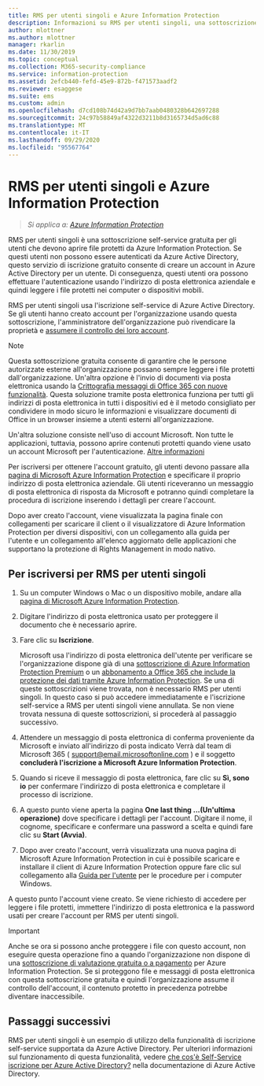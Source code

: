 ```yaml
---
title: RMS per utenti singoli e Azure Information Protection
description: Informazioni su RMS per utenti singoli, una sottoscrizione self-service gratuita per gli utenti ai quali sono stati inviati file protetti, ma che non possono essere autenticati perché il reparto IT non gestisce per loro un account di Azure.
author: mlottner
ms.author: mlottner
manager: rkarlin
ms.date: 11/30/2019
ms.topic: conceptual
ms.collection: M365-security-compliance
ms.service: information-protection
ms.assetid: 2efcb440-fefd-45e9-872b-f471573aadf2
ms.reviewer: esaggese
ms.suite: ems
ms.custom: admin
ms.openlocfilehash: d7cd108b74d42a9d7bb7aab0480328b642697288
ms.sourcegitcommit: 24c97b58849af4322d3211b8d3165734d5ad6c88
ms.translationtype: MT
ms.contentlocale: it-IT
ms.lasthandoff: 09/29/2020
ms.locfileid: "95567764"
---
```

# <a name="rms-for-individuals-and-azure-information-protection"></a>RMS per utenti singoli e Azure Information Protection

>*Si applica a: [Azure Information Protection](https://azure.microsoft.com/pricing/details/information-protection)*

RMS per utenti singoli è una sottoscrizione self-service gratuita per gli utenti che devono aprire file protetti da Azure Information Protection. Se questi utenti non possono essere autenticati da Azure Active Directory, questo servizio di iscrizione gratuito consente di creare un account in Azure Active Directory per un utente. Di conseguenza, questi utenti ora possono effettuare l'autenticazione usando l'indirizzo di posta elettronica aziendale e quindi leggere i file protetti nei computer o dispositivi mobili.

RMS per utenti singoli usa l'iscrizione self-service di Azure Active Directory. Se gli utenti hanno creato account per l'organizzazione usando questa sottoscrizione, l'amministratore dell'organizzazione può rivendicare la proprietà e [assumere il controllo dei loro account](/azure/active-directory/users-groups-roles/domains-admin-takeover#external-admin-takeover). 


> [!NOTE]
> Questa sottoscrizione gratuita consente di garantire che le persone autorizzate esterne all'organizzazione possano sempre leggere i file protetti dall'organizzazione. Un'altra opzione è l'invio di documenti via posta elettronica usando la [Crittografia messaggi di Office 365 con nuove funzionalità](https://support.office.com/article/7ff0c040-b25c-4378-9904-b1b50210d00e). Questa soluzione tramite posta elettronica funziona per tutti gli indirizzi di posta elettronica in tutti i dispositivi ed è il metodo consigliato per condividere in modo sicuro le informazioni e visualizzare documenti di Office in un browser insieme a utenti esterni all'organizzazione.
> 
> Un'altra soluzione consiste nell'uso di account Microsoft. Non tutte le applicazioni, tuttavia, possono aprire contenuti protetti quando viene usato un account Microsoft per l'autenticazione. [Altre informazioni](secure-collaboration-documents.md#supported-scenarios-for-opening-protected-documents) 

Per iscriversi per ottenere l'account gratuito, gli utenti devono passare alla [pagina di Microsoft Azure Information Protection](https://aka.ms/rms-signup) e specificare il proprio indirizzo di posta elettronica aziendale. Gli utenti riceveranno un messaggio di posta elettronica di risposta da Microsoft e potranno quindi completare la procedura di iscrizione inserendo i dettagli per creare l'account. 

Dopo aver creato l'account, viene visualizzata la pagina finale con collegamenti per scaricare il client o il visualizzatore di Azure Information Protection per diversi dispositivi, con un collegamento alla guida per l'utente e un collegamento all'elenco aggiornato delle applicazioni che supportano la protezione di Rights Management in modo nativo. 

## <a name="to-sign-up-for-rms-for-individuals"></a>Per iscriversi per RMS per utenti singoli

1. Su un computer Windows o Mac o un dispositivo mobile, andare alla [pagina di Microsoft Azure Information Protection](https://aka.ms/rms-signup).

2. Digitare l'indirizzo di posta elettronica usato per proteggere il documento che è necessario aprire.

3. Fare clic su **Iscrizione**.

    Microsoft usa l'indirizzo di posta elettronica dell'utente per verificare se l'organizzazione dispone già di una [sottoscrizione di Azure Information Protection Premium](https://www.microsoft.com/cloud-platform/azure-information-protection-pricing) o un [abbonamento a Office 365 che include la protezione dei dati tramite Azure Information Protection](https://download.microsoft.com/download/E/C/F/ECF42E71-4EC0-48FF-AA00-577AC14D5B5C/Azure_Information_Protection_licensing_datasheet_EN-US.pdf). Se una di queste sottoscrizioni viene trovata, non è necessario RMS per utenti singoli. In questo caso si può accedere immediatamente e l'iscrizione self-service a RMS per utenti singoli viene annullata. Se non viene trovata nessuna di queste sottoscrizioni, si procederà al passaggio successivo.

4. Attendere un messaggio di posta elettronica di conferma proveniente da Microsoft e inviato all'indirizzo di posta indicato Verrà dal team di Microsoft 365 ( support@email.microsoftonline.com ) e il soggetto **concluderà l'iscrizione a Microsoft Azure Information Protection**.

5. Quando si riceve il messaggio di posta elettronica, fare clic su **Sì, sono io** per confermare l'indirizzo di posta elettronica e completare il processo di iscrizione.

6. A questo punto viene aperta la pagina **One last thing ...(Un'ultima operazione)** dove specificare i dettagli per l'account. Digitare il nome, il cognome, specificare e confermare una password a scelta e quindi fare clic su **Start (Avvia)**.

7. Dopo aver creato l'account, verrà visualizzata una nuova pagina di Microsoft Azure Information Protection in cui è possibile scaricare e installare il client di Azure Information Protection oppure fare clic sul collegamento alla [Guida per l'utente](./rms-client/client-user-guide.md) per le procedure per i computer Windows.

A questo punto l'account viene creato. Se viene richiesto di accedere per leggere i file protetti, immettere l'indirizzo di posta elettronica e la password usati per creare l'account per RMS per utenti singoli.

> [!IMPORTANT]
> Anche se ora si possono anche proteggere i file con questo account, non eseguire questa operazione fino a quando l'organizzazione non dispone di una [sottoscrizione di valutazione gratuita o a pagamento](https://azure.microsoft.com/pricing/details/information-protection/) per Azure Information Protection. Se si proteggono file e messaggi di posta elettronica con questa sottoscrizione gratuita e quindi l'organizzazione assume il controllo dell'account, il contenuto protetto in precedenza potrebbe diventare inaccessibile.


## <a name="next-steps"></a>Passaggi successivi
RMS per utenti singoli è un esempio di utilizzo della funzionalità di iscrizione self-service supportata da Azure Active Directory. Per ulteriori informazioni sul funzionamento di questa funzionalità, vedere [che cos'è Self-Service iscrizione per Azure Active Directory?](/azure/active-directory/users-groups-roles/directory-self-service-signup) nella documentazione di Azure Active Directory.

